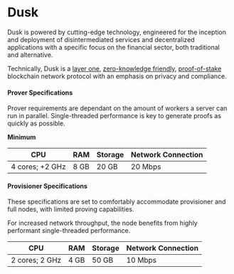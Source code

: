 # Dusk

Dusk is powered by cutting-edge technology, engineered for the inception and deployment of disintermediated services and decentralized applications with a specific focus on the financial sector, both traditional and alternative.

Technically, Dusk is a [layer one](https://www.techopedia.com/definition/layer-1-in-blockchain), [zero-knowledge friendly](https://dusk.network/news/understanding_zkps-what-are-they-and-why-do-they-matter/), [proof-of-stake](https://en.wikipedia.org/wiki/Proof_of_stake) blockchain network protocol with an emphasis on privacy and compliance.

#### Prover Specifications <a href="#prover-specifications" id="prover-specifications"></a>

Prover requirements are dependant on the amount of workers a server can run in parallel. Single-threaded performance is key to generate proofs as quickly as possible.

**Minimum**

| CPU             | RAM  | Storage | Network Connection |
| --------------- | ---- | ------- | ------------------ |
| 4 cores; +2 GHz | 8 GB | 20 GB   | 20 Mbps            |

#### Provisioner Specifications <a href="#provisioner-specifications" id="provisioner-specifications"></a>

These specifications are set to comfortably accommodate provisioner and full nodes, with limited proving capabilities.

For increased network throughput, the node benefits from highly performant single-threaded performance.

| CPU            | RAM  | Storage | Network Connection |
| -------------- | ---- | ------- | ------------------ |
| 2 cores; 2 GHz | 4 GB | 50 GB   | 10 Mbps            |
